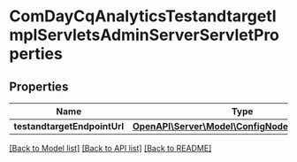 # ComDayCqAnalyticsTestandtargetImplServletsAdminServerServletProperties

## Properties
Name | Type | Description | Notes
------------ | ------------- | ------------- | -------------
**testandtargetEndpointUrl** | [**OpenAPI\Server\Model\ConfigNodePropertyString**](ConfigNodePropertyString.md) |  | [optional] 

[[Back to Model list]](../README.md#documentation-for-models) [[Back to API list]](../README.md#documentation-for-api-endpoints) [[Back to README]](../README.md)


